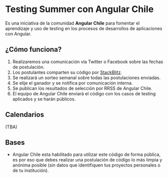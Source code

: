# Testing Summer con Angular Chile
Es una iniciativa de la comunidad **Angular Chile** para fomentar el aprendizaje y uso de testing en los procesos de desarrollos de aplicaciones con Angular.

## ¿Cómo funciona?
1. Realizaremos una comunicación vía Twitter o Facebook sobre las fechas de postulación.
2. Los postulantes comparten su código por [StackBlitz](https://stackblitz.com/).
3. Se realizará un sorteo semanal sobre todas las postulaciones enviadas.
4. Se elije el ganador y se notifica por comunicación interna.
5. Se publican los resultados de selección por RRSS de Angular Chile.
6. El equipo de Angular Chile enviará el código con los casos de testing aplicados y se harán públicos.

## Calendarios
(TBA)

## Bases
* Angular Chile esta habilitado para utilizar este código de forma pública, es por eso que debes realizar una postulación de código lo más limpia y anónima posible (sin datos que identifiquen tus proyectos personales o de tu institución).